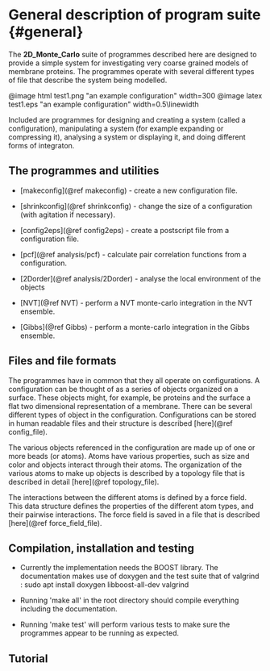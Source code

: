 # General description of program suite {#general}

The **2D_Monte_Carlo** suite of programmes described here are designed to provide a simple system
for investigating very coarse grained models of membrane proteins. The programmes
operate with several different types of file that describe the system being modelled.

@image html test1.png "an example configuration" width=300
@image latex test1.eps "an example configuration" width=0.5\linewidth

Included are programmes for designing and creating a system (called a configuration), 
manipulating a system (for example expanding or compressing it), 
analysing a system or displaying it, 
and doing different forms of integraton.

## The programmes and utilities

* [makeconfig](@ref makeconfig) - create a new configuration file.
* [shrinkconfig](@ref shrinkconfig) - change the size of a configuration (with agitation if necessary).
* [config2eps](@ref config2eps) - create a postscript file from a configuration file.

* [pcf](@ref analysis/pcf) - calculate pair correlation functions from a configuration.
* [2Dorder](@ref analysis/2Dorder) - analyse the local environment of the objects

* [NVT](@ref NVT) - perform a NVT monte-carlo integration in the NVT ensemble.
* [Gibbs](@ref Gibbs) - perform a monte-carlo integration in the Gibbs ensemble.

<!--
Others that exist and might be fun...
* [delaunay] - do a delaunay tesselation and calculate a voronoi diagramme
* [diffusion] - calculate diffusion information from time series
* [diff_tracer] - do a tracer diffusion calculation
* [crystallite] - identify crystalline regions in a configuration
* [diff_config] - calclate difference between 2 configurations. 
* [NPT]
* [g6r]
-->

## Files and file formats

The programmes have in common that they all operate on configurations.
A configuration can be thought of as a series of objects organized on 
a surface. 
These objects might, for example, be proteins and the surface
a flat two dimensional representation of a membrane. 
There can be several different types of object in the configuration.
Configurations can be stored in human readable files and their structure 
is described [here](@ref config_file).

The various objects referenced in the configuration are made up of one
or more beads (or atoms). Atoms have various properties, such as size 
and color and objects interact through their atoms.
The organization of the various atoms to make up objects is described by a 
topology file that is described in detail [here](@ref topology_file).

The interactions between the different atoms is defined by a force field.
This data structure defines the properties of the different atom types, and
their pairwise interactions. The force field is saved in a file that is
described [here](@ref force_field_file).

## Compilation, installation and testing

* Currently the implementation needs the BOOST library. The documentation makes use of doxygen and the test suite that of valgrind : sudo apt install doxygen libboost-all-dev valgrind
  
* Running 'make all' in the root directory should compile everything including 
  the documentation.
* Running 'make test' will perform various tests to make sure the programmes 
appear to be running as expected.

## Tutorial

